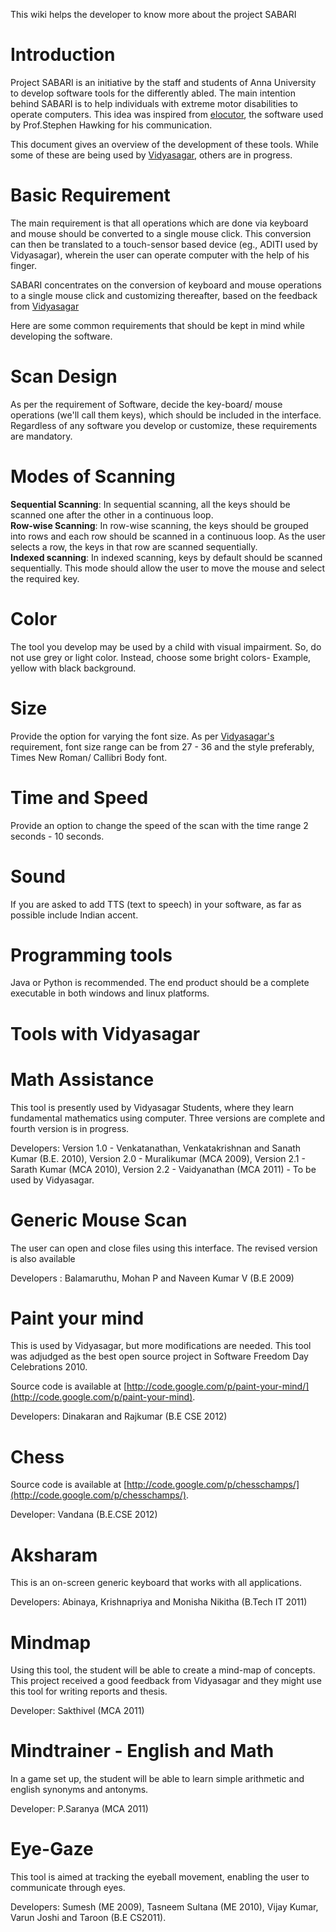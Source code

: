 This wiki helps the developer to know more about the project SABARI

# Introduction #

Project SABARI is an initiative by the staff and students of Anna University to develop software tools for the differently abled. The main intention behind SABARI is to help individuals with extreme motor disabilities to operate computers. This idea was inspired from [elocutor](http://sourceforge.net/projects/hawking/), the software used by Prof.Stephen Hawking for his communication.

This document gives an overview of the development of these tools. While some of these are being used by [Vidyasagar](http://www.vidyasagar.co.in/index.html), others are in progress.

# Basic Requirement #
The main requirement is that all operations which are done via keyboard and mouse should be converted to a single mouse click. This conversion can then be translated to a touch-sensor based device (eg., ADITI used by Vidyasagar), wherein the user can operate computer with the help of his finger.

SABARI concentrates on the conversion of keyboard and mouse operations to a single mouse click and customizing thereafter,
based on the feedback from [Vidyasagar](http://www.vidyasagar.co.in/index.html)

Here are some common requirements that should be kept in mind while developing the software.

# Scan Design #

As per the requirement of Software, decide the key-board/ mouse operations (we'll call them keys), which should be included in the interface. Regardless of any software you develop or customize, these requirements are mandatory.

# Modes of Scanning #
**Sequential Scanning**: In sequential scanning, all the keys should be scanned one after the other in a continuous loop. <br />
**Row-wise Scanning**: In row-wise scanning, the keys should be grouped into rows and each row should be scanned in a continuous loop. As the user selects a row, the keys in that row are scanned sequentially. <br />
**Indexed scanning**: In indexed scanning, keys by default should be scanned sequentially. This mode should allow the user to move the mouse and select the required key.

# Color #
The tool you develop may be used by a child with visual impairment. So, do not use grey or light color. Instead, choose some bright colors- Example, yellow with black background.

# Size #
Provide the option for varying the font size. As per [Vidyasagar's](http://www.vidyasagar.co.in/index.html) requirement, font size range can be from 27 - 36 and the style preferably, Times New Roman/ Callibri Body font.

# Time and Speed #
Provide an option to change the speed of the scan with the time range  2 seconds - 10 seconds.

# Sound #
If you are asked to add TTS (text to speech) in your software, as far as possible include Indian accent.

# Programming tools #
Java or Python is recommended. The end product should be a complete executable in both windows and linux platforms.

# Tools with Vidyasagar #

# Math Assistance #

This tool is presently used by Vidyasagar Students, where they learn fundamental mathematics using computer. Three versions are complete and fourth version is in progress.

Developers:
Version 1.0 - Venkatanathan, Venkatakrishnan and Sanath Kumar (B.E. 2010),
Version 2.0 - Muralikumar (MCA 2009),
Version 2.1 - Sarath Kumar (MCA 2010),
Version 2.2 - Vaidyanathan (MCA 2011) - To be used by Vidyasagar.

# Generic Mouse Scan #
The user can open and close files using this interface. The revised version is also available

Developers : Balamaruthu, Mohan P and Naveen Kumar V (B.E 2009)

# Paint your mind #
This is used by Vidyasagar, but more modifications are needed. This tool was adjudged as the best open source project in Software Freedom Day Celebrations 2010.

Source code is available at [http://code.google.com/p/paint-your-mind/](http://code.google.com/p/paint-your-mind).

Developers: Dinakaran and Rajkumar (B.E CSE 2012)

# Chess #
Source code is available at  [http://code.google.com/p/chesschamps/](http://code.google.com/p/chesschamps/).

Developer: Vandana (B.E.CSE 2012)

# Aksharam #

This is an on-screen generic keyboard that works with all applications.

Developers: Abinaya, Krishnapriya and Monisha Nikitha (B.Tech IT 2011)

# Mindmap #

Using this tool, the student will be able to create a mind-map of concepts. This project received a good feedback from Vidyasagar and they might use this tool for writing reports and thesis.

Developer: Sakthivel (MCA 2011)

# Mindtrainer - English and Math #

In a game set up, the student will be able to learn simple arithmetic and english synonyms and antonyms.

Developer: P.Saranya (MCA 2011)

# Eye-Gaze #
This tool is aimed at tracking the eyeball movement, enabling the user to communicate through eyes.

Developers: Sumesh (ME 2009), Tasneem Sultana (ME 2010), Vijay Kumar, Varun Joshi and Taroon (B.E CS2011).